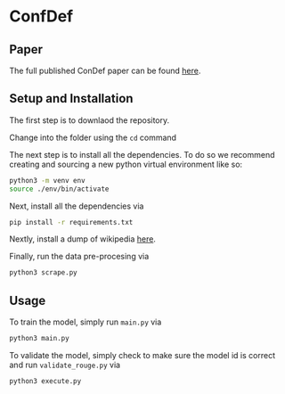 # ConfDef

## Paper

The full published ConDef paper can be found [here](https://link.springer.com/chapter/10.1007/978-3-031-10464-0_41).

## Setup and Installation

The first step is to downlaod the repository.


Change into the folder using the `cd` command


The next step is to install all the dependencies. To do so we recommend creating and sourcing a new python virtual environment like so:

```bash
python3 -m venv env
source ./env/bin/activate
```

Next, install all the dependencies via

```bash
pip install -r requirements.txt
```

Nextly, install a dump of wikipedia [here](https://dumps.wikimedia.org/).

Finally, run the data pre-procesing via

```bash
python3 scrape.py
```

## Usage

To train the model, simply run `main.py` via

```bash
python3 main.py
```

To validate the model, simply check to make sure the model id is correct and run `validate_rouge.py` via

```bash
python3 execute.py
```

